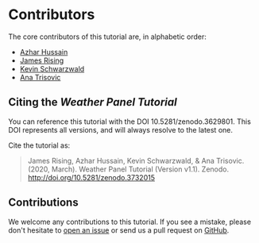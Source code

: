 # Contributors

The core contributors of this tutorial are, in alphabetic order:

- [Azhar Hussain](https://azharhsain.github.io/)
- [James Rising](http://existencia.org/pro)
- [Kevin Schwarzwald](https://iri.columbia.edu/contact/staff-directory/kevin-schwarzwald/)
- [Ana Trisovic](https://anatrisovic.com)

## Citing the _Weather Panel Tutorial_

You can reference this tutorial with the DOI 10.5281/zenodo.3629801. 
This DOI represents all versions, and will always resolve to the latest one.

Cite the tutorial as:

> James Rising, Azhar Hussain, Kevin Schwarzwald, & Ana Trisovic. (2020, March). Weather Panel Tutorial (Version v1.1). Zenodo. http://doi.org/10.5281/zenodo.3732015

## Contributions

We welcome any contributions to this tutorial. 
If you see a mistake, please don't hesitate to [open an issue](https://github.com/atrisovic/weather-panel.github.io/issues) 
or send us a pull request on [GitHub](https://github.com/atrisovic/weather-panel.github.io).
